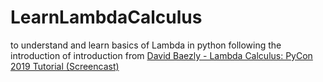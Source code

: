 # LearnLambdaCalculus

to understand and learn basics of Lambda in python following the introduction of introduction from [David Baezly - Lambda Calculus: PyCon 2019 Tutorial (Screencast)](https://www.youtube.com/watch?v=5C6sv7-eTKg)
